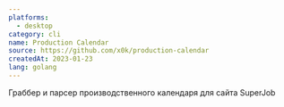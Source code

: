 ```yaml
---
platforms:
  - desktop
category: cli
name: Production Calendar
source: https://github.com/x0k/production-calendar
createdAt: 2023-01-23
lang: golang
---
```

Граббер и парсер производственного календаря для сайта SuperJob
